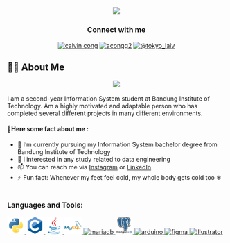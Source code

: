 <div id="header" align="center">
  <img src="https://media.giphy.com/media/KmEzemwIqhuF2/giphy.gif"/>
</div>

<h3 align="center">Connect with me</h3>

<p align="center">
  <a href="https://linkedin.com/in/calvincong" target="blank"><img align="center" src="https://raw.githubusercontent.com/rahuldkjain/github-profile-readme-generator/master/src/images/icons/Social/linked-in-alt.svg" alt="calvin cong" height="30" width="40" /></a>
  <a href="https://instagram.com/acongg2" target="blank"><img align="center" src="https://raw.githubusercontent.com/rahuldkjain/github-profile-readme-generator/master/src/images/icons/Social/instagram.svg" alt="acongg2" height="30" width="40" /></a>
  <a href="https://medium.com/@tokyo_laiv" target="blank"><img align="center" src="https://raw.githubusercontent.com/rahuldkjain/github-profile-readme-generator/master/src/images/icons/Social/medium.svg" alt="@tokyo_laiv" height="30" width="40" /></a>
</p>

## 🧙‍♂️ About Me

<div id="header" align="center">
  <img src="https://drive.google.com/file/d/1BDiWB5LrgSl1tnwwaP91mnjttdlhQzg7/view?usp=sharing"/>
</div>

I am a second-year Information System student at Bandung Institute of Technology. Am a highly motivated and adaptable
person who has completed several different projects in many different environments.

#### 🌟Here some fact about me :
- 🔭 I’m currently pursuing my Information System bachelor degree from Bandung Institute of Technology
- 🌱 I interested in any study related to data engineering
- 📫 You can reach me via [Instagram](https://www.instagram.com/acongg2/) or [LinkedIn](https://www.linkedin.com/in/calvincong/)
- ⚡ Fun fact: Whenever my feet feel cold, my whole body gets cold too ❄

#  

<h3 align="left">Languages and Tools:</h3>
<p align="left"> 
  <a href="https://www.python.org" target="_blank" rel="noreferrer"> <img src="https://raw.githubusercontent.com/devicons/devicon/master/icons/python/python-original.svg" alt="python" width="40" height="40"/> </a> 
  <a href="https://www.cprogramming.com/" target="_blank" rel="noreferrer"> <img src="https://raw.githubusercontent.com/devicons/devicon/master/icons/c/c-original.svg" alt="c" width="40" height="40"/> </a>
  <a href="https://www.java.com" target="_blank" rel="noreferrer"> <img src="https://raw.githubusercontent.com/devicons/devicon/master/icons/java/java-original.svg" alt="java" width="40" height="40"/> </a>
  <a href="https://www.mysql.com/" target="_blank" rel="noreferrer"> <img src="https://raw.githubusercontent.com/devicons/devicon/master/icons/mysql/mysql-original-wordmark.svg" alt="mysql" width="40" height="40"/> </a> 
  <a href="https://mariadb.org/" target="_blank" rel="noreferrer"> <img src="https://www.vectorlogo.zone/logos/mariadb/mariadb-icon.svg" alt="mariadb" width="40" height="40"/> </a> 
  <a href="https://www.postgresql.org" target="_blank" rel="noreferrer"> <img src="https://raw.githubusercontent.com/devicons/devicon/master/icons/postgresql/postgresql-original-wordmark.svg" alt="postgresql" width="40" height="40"/> </a> 
  <a href="https://www.arduino.cc/" target="_blank" rel="noreferrer"> <img src="https://cdn.worldvectorlogo.com/logos/arduino-1.svg" alt="arduino" width="40" height="40"/> </a> 
  <a href="https://www.figma.com/" target="_blank" rel="noreferrer"> <img src="https://www.vectorlogo.zone/logos/figma/figma-icon.svg" alt="figma" width="40" height="40"/> </a> 
  <a href="https://www.adobe.com/in/products/illustrator.html" target="_blank" rel="noreferrer"> <img src="https://www.vectorlogo.zone/logos/adobe_illustrator/adobe_illustrator-icon.svg" alt="illustrator" width="40" height="40"/> </a>   
</p>
